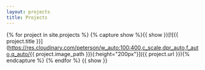 ```yaml
---
layout: projects
title: Projects
---
```


{% for project in site.projects %}
        {% capture show %}{{ show }}[![{{ project.title }}](https://res.cloudinary.com/peterson/w_auto:100:400,c_scale,dpr_auto,f_auto,q_auto/{{ project.image_path }}){:height="200px"}]({{ project.url }}){% endcapture %}
{% endfor %}
{{ show }}

